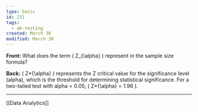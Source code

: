 ```yaml
---
type: basic
id: 231
tags:
  - ab-testing
created: March 30
modified: March 30
---
```


**Front:** What does the term \( Z\_{\alpha} \) represent in the sample size formula?

**Back:** \( Z*{\alpha} \) represents the Z critical value for the significance level (alpha), which is the threshold for determining statistical significance. For a two-tailed test with alpha = 0.05, \( Z*{\alpha} = 1.96 \).

---
[[Data Analytics]]
